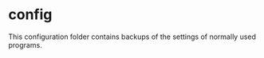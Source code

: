config
======

This configuration folder contains backups of the settings of normally used programs.
